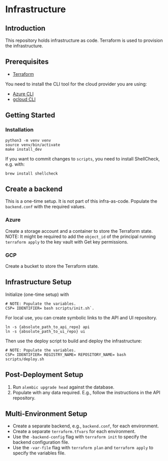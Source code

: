 # Infrastructure

## Introduction

This repository holds infrastructure as code.
Terraform is used to provision the infrastructure.

## Prerequisites

- [Terraform](https://learn.hashicorp.com/tutorials/terraform/install-cli)

You need to install the CLI tool for the cloud provider you are using:

- [Azure CLI](https://docs.microsoft.com/en-us/cli/azure/install-azure-cli)
- [gcloud CLI](https://cloud.google.com/sdk/docs/install)

## Getting Started

### Installation

```shell
python3 -m venv venv
source venv/bin/activate
make install_dev
```

If you want to commit changes to `scripts`,
you need to install ShellCheck, e.g. with:

```shell
brew install shellcheck
```

## Create a backend

This is a one-time setup. It is not part of this infra-as-code.
Populate the `backend.conf` with the required values.

### Azure

Create a storage account and a container to store the Terraform state.
NOTE: It might be required to add the `object_id` of the principal running `terraform apply` to the key vault with Get key permissions.

### GCP

Create a bucket to store the Terraform state.

## Infrastructure Setup

Initialize (one-time setup) with

```shell
# NOTE: Populate the variables.
CSP= IDENTIFIER= bash scripts/init.sh`.
```

For local use, you can create symbolic links to the API and UI repository.

```shell
ln -s {absolute_path_to_api_repo} api
ln -s {absolute_path_to_ui_repo} ui
```

Then use the deploy script to build and deploy the infrastructure:

```shell
# NOTE: Populate the variables.
CSP= IDENTIFIER= REGISTRY_NAME= REPOSITORY_NAME= bash scripts/deploy.sh
```

## Post-Deployment Setup

1. Run `alembic upgrade head` against the database.
1. Populate with any data required. E.g., follow the instructions in the API repository.

## Multi-Environment Setup

- Create a separate backend, e.g., `backend.conf`, for each environment.
- Create a separate `terraform.tfvars` for each environment.
- Use the `-backend-config` flag with `terraform init` to specify the backend configuration file.
- Use the `-var-file` flag with `terraform plan` and `terraform apply` to specify the variables file.
